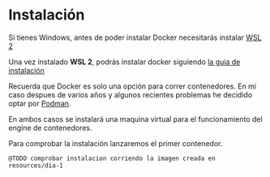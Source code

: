 # Instalación

Si tienes Windows, antes de poder instalar Docker necesitarás instalar [WSL 2](https://learn.microsoft.com/es-es/windows/wsl/install)

Una vez instalado **WSL 2**, podrás instalar docker siguiendo [la guia de instalación](https://docs.docker.com/desktop/install/windows-install/) 

Recuerda que Docker es solo una opción para correr contenedores. En mi caso despues de varios años y algunos recientes problemas he decidido optar por [Podman](https://podman.io/docs/installation).

En ambos casos se instalará una maquina virtual para el funcionamiento del engine de contenedores.

Para comprobar la instalación lanzaremos el primer contenedor.

```
@TODO comprobar instalacion corriendo la imagen creada en resources/dia-1
```